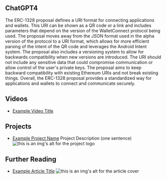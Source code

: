 ## ChatGPT4

The ERC-1328 proposal defines a URI format for connecting applications and wallets. This URI can be shown as a QR code or a link and includes parameters that depend on the version of the WalletConnect protocol being used. The proposal moves away from the JSON format used in the alpha version of the protocol to a URI format, which allows for more efficient parsing of the intent of the QR code and leverages the Android Intent system. The proposal also includes a versioning system to allow for backwards compatibility when new versions are introduced. The URI should not include any sensitive data that could compromise communication or allow control of the user's private keys. The proposal aims to keep backward compatibility with existing Ethereum URIs and not break existing things. Overall, the ERC-1328 proposal provides a standardized way for applications and wallets to connect and communicate securely.

## Videos

- [Example Video Title](https://www.youtube.com/watch?v=TDGq4aeevgY)

## Projects

- [Example Project Name](https://xxxx.xxx/xxxxx) Project Description (one sentence) ![this is an img's alt for the project logo](https://xxxx.xxx/project-logo.xxx)

## Further Reading

- [Example Article Title](https://xxxx.xxx/xxxxx) ![this is an img's alt for the article cover](https://xxxx.xxx/article-cover.xxx)
